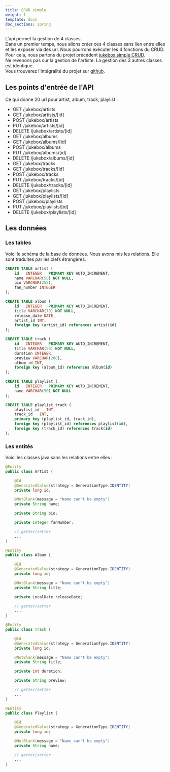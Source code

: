 ```yaml
---
title: CRUD simple
weight: 1
template: docs
doc_sections: spring
---
```


L'api permet la gestion de 4 classes.  
Dans un premier temps, nous allons créer ces 4 classes sans lien entre elles et les exposer via des url.
Nous pourrons exécuter les 4 fonctions du CRUD.  
Pour cela, nous partons du projet précédent [jukebox simple CRUD](../../web/simpleCrud).  
Ne revenons pas sur la gestion de l'artiste. La gestion des 3 autres classes est identique.  
Vous trouverez l'intégralité du projet sur [github](https://github.com/Simplon-Webdev-Nantes-2020/jukebox).

## Les points d'entrée de l'API

Ce qui donne 20 url pour artist, album, track, playlist :

* GET /jukebox/artists  
* GET /jukebox/artists/[id]  
* POST /jukebox/artists  
* PUT /jukebox/artists/[id]  
* DELETE /jukebox/artists/[id]  
* GET /jukebox/albums  
* GET /jukebox/albums/[id]  
* POST /jukebox/albums  
* PUT /jukebox/albums/[id]  
* DELETE /jukebox/albums/[id]  
* GET /jukebox/tracks  
* GET /jukebox/tracks/[id]  
* POST /jukebox/tracks  
* PUT /jukebox/tracks/[id]  
* DELETE /jukebox/tracks/[id]  
* GET /jukebox/playlists  
* GET /jukebox/playlists/[id]  
* POST /jukebox/playlists  
* PUT /jukebox/playlists/[id]  
* DELETE /jukebox/playlists/[id]  

## Les données

### Les tables

Voici le schéma de la base de données. Nous avons mis les relations. Elle sont traduites par les clefs étrangères.

```sql
CREATE TABLE artist (
    id   INTEGER   PRIMARY KEY AUTO_INCREMENT,
    name VARCHAR(50) NOT NULL,
    bio VARCHAR(255),
    fan_number INTEGER
);

CREATE TABLE album (
    id   INTEGER   PRIMARY KEY AUTO_INCREMENT,
    title VARCHAR(70) NOT NULL,
    release_date DATE,
    artist_id INT,
    foreign key (artist_id) references artist(id)
);

CREATE TABLE track (
    id   INTEGER   PRIMARY KEY AUTO_INCREMENT,
    title VARCHAR(50) NOT NULL,
    duration INTEGER,
    preview VARCHAR(200),
    album_id INT,
    foreign key (album_id) references album(id)
);

CREATE TABLE playlist (
    id   INTEGER   PRIMARY KEY AUTO_INCREMENT,
    name VARCHAR(50) NOT NULL
);

CREATE TABLE playlist_track (
    playlist_id   INT,
    track_id   INT,
    primary key (playlist_id, track_id),
    foreign key (playlist_id) references playlist(id),
    foreign key (track_id) references track(id)
);
```

### Les entités

Voici les classes java sans les relations entre elles :

```java
@Entity
public class Artist {

    @Id
    @GeneratedValue(strategy = GenerationType.IDENTITY)
    private long id;

    @NotBlank(message = "Name can't be empty")
    private String name;

    private String bio;

    private Integer fanNumber;

    // getter/setter
    ...
}
```

```java
@Entity
public class Album {

    @Id
    @GeneratedValue(strategy = GenerationType.IDENTITY)
    private long id;

    @NotBlank(message = "Name can't be empty")
    private String title;

    private LocalDate releaseDate;

    // getter/setter
    ...
}
```

```java
@Entity
public class Track {

    @Id
    @GeneratedValue(strategy = GenerationType.IDENTITY)
    private long id;

    @NotBlank(message = "Name can't be empty")
    private String title;

    private int duration;

    private String preview;

    // getter/setter
    ...
}
```

```java
@Entity
public class Playlist {

    @Id
    @GeneratedValue(strategy = GenerationType.IDENTITY)
    private long id;

    @NotBlank(message = "Name can't be empty")
    private String name;

    // getter/setter
    ...
}
```
